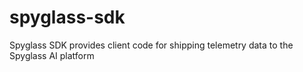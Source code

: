 # spyglass-sdk
Spyglass SDK provides client code for shipping telemetry data to the Spyglass AI platform
